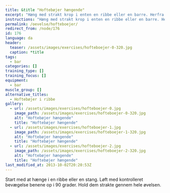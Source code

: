 ```yaml
---
title: &title "Hoftebøjer hængende"
excerpt: "Hæng med strakt krop i enten en ribbe eller en barre. Herfra bøjes i hoften indtil fødderne er i vandret."
instructions: "Hæng med strakt krop i enten en ribbe eller en barre. Herfra bøjes i hoften indtil fødderne er i vandret."
permalink: /oevelse/hofteboejer/
redirect_from: /node/176
id: 176
language: da
header:
  teaser: /assets/images/exercises/hofteboejer-0-320.jpg
  caption: *title
tags:
  - bar
categories: []
training_type: [] 
training_focus: []
equipment:
  - bar
muscle_group: []
alternative_titles:
  - Hoftebøjer i ribbe
gallery:
  - url: /assets/images/exercises/hofteboejer-0.jpg
    image_path: /assets/images/exercises/hofteboejer-0-320.jpg
    alt: "Hoftebøjer hængende"
    title: "Hoftebøjer hængende"
  - url: /assets/images/exercises/hofteboejer-1.jpg
    image_path: /assets/images/exercises/hofteboejer-1-320.jpg
    alt: "Hoftebøjer hængende"
    title: "Hoftebøjer hængende"
  - url: /assets/images/exercises/hofteboejer-2.jpg
    image_path: /assets/images/exercises/hofteboejer-2-320.jpg
    alt: "Hoftebøjer hængende"
    title: "Hoftebøjer hængende"
last_modified_at: 2013-10-02T20:20:53Z
---
```


Start med at hænge i en ribbe eller en stang. Løft med kontrolleret bevægelse benene op i 90 grader. Hold dem strakte gennem hele øvelsen.
